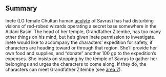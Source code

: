 ## Summary

Inete (LG female Chultan human [acolyte](https://www.dndbeyond.com/monsters/16763-acolyte) of Savras) has had disturbing visions of red-robed wizards operating a secret base somewhere in the Aldani Basin. The head of her temple, Grandfather Zitembe, has too many other things on his mind, but he’s given Inete permission to investigate. Inete would like to accompany the characters’ expedition for safety, if characters are heading toward or through that region. She’ll provide her own food and supplies, and “donate” another 100 gp to the expedition’s expenses. She insists on stopping by the temple of Savras to gather her belongings and urges the characters to come along. If they do, the characters can meet Grandfather Zitembe (see [area 7](https://www.dndbeyond.com/sources/toa/port-nyanzaru#7TempleofSavras)).
